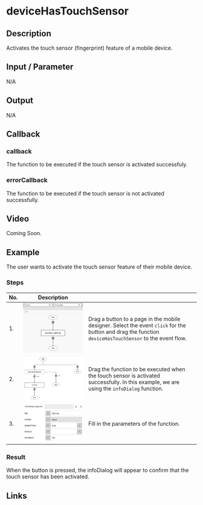 # deviceHasTouchSensor

## Description

Activates the touch sensor (fingerprint) feature of a mobile device.

## Input / Parameter

N/A

## Output

N/A

## Callback

### callback

The function to be executed if the touch sensor is activated successfuly.

### errorCallback

The function to be executed if the touch sensor is not activated successfully.

## Video

Coming Soon.

<!-- Format: [![Video]({image-path})]({url-link}) -->

## Example

The user wants to activate the touch sensor feature of their mobile device.

<!-- Share a scenario, like a user requirements. -->

### Steps

| No. | Description |  |
| ------ | ------ | ------ |
| 1. | ![](./deviceHasTouchSensor-step-1.png) | Drag a button to a page in the mobile designer. Select the event `click` for the button and drag the function `deviceHasTouchSensor` to the event flow. |
| 2. | ![](./deviceHasTouchSensor-step-2.png) | Drag the function to be executed when the touch sensor is activated successfully. In this example, we are using the `infoDialog` function. |
| 3. | ![](./deviceHasTouchSensor-step-3.png) | Fill in the parameters of the function. |

<!-- Show the steps and share some screenshots.

1. .....

Format: ![]({image-path}) -->

### Result

When the button is pressed, the infoDialog will appear to confirm that the touch sensor has been activated.

<!-- Explain the output.

Format: ![]({image-path}) -->

## Links